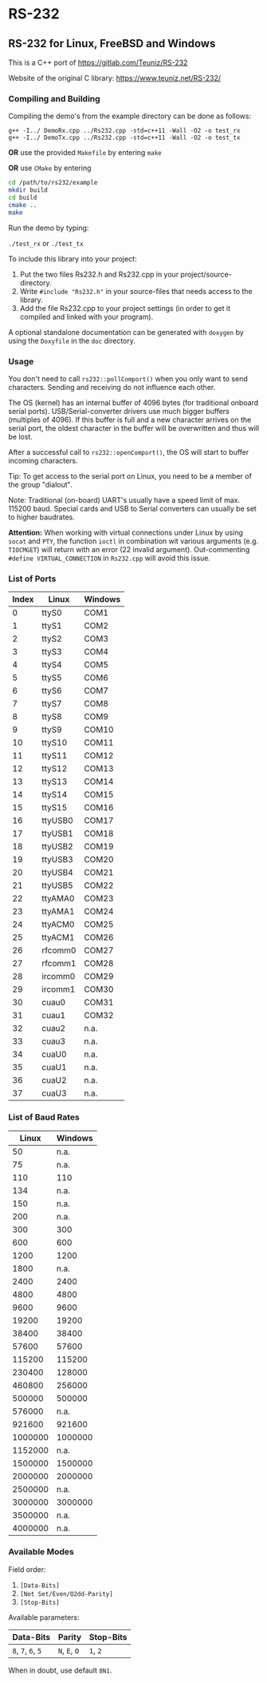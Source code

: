 # RS-232

## RS-232 for Linux, FreeBSD and Windows

This is a C++ port of https://gitlab.com/Teuniz/RS-232

Website of the original C library: https://www.teuniz.net/RS-232/

### Compiling and Building

Compiling the demo's from the example directory can be done as follows:

```
g++ -I../ DemoRx.cpp ../Rs232.cpp -std=c++11 -Wall -O2 -o test_rx
g++ -I../ DemoTx.cpp ../Rs232.cpp -std=c++11 -Wall -O2 -o test_tx
```

**OR** use the provided `Makefile` by entering `make`

**OR** use `CMake` by entering
```bash
cd /path/to/rs232/example
mkdir build
cd build
cmake ..
make
```

Run the demo by typing:

`./test_rx` or `./test_tx`


To include this library into your project:

1. Put the two files Rs232.h and Rs232.cpp in your project/source-directory.
2. Write `#include "Rs232.h"` in your source-files that needs access to the library.
3. Add the file Rs232.cpp to your project settings (in order to get it compiled and linked with
   your program).

A optional standalone documentation can be generated with `doxygen` by using the `Doxyfile` in the 
`doc` directory.


### Usage

You don't need to call `rs232::pollComport()` when you only want to send characters. Sending and 
receiving do not influence each other.

The OS (kernel) has an internal buffer of 4096 bytes (for traditional onboard serial ports).
USB/Serial-converter drivers use much bigger buffers (multiples of 4096). If this buffer is full 
and a new character arrives on the serial port, the oldest character in the buffer will be 
overwritten and thus will be lost.

After a successful call to `rs232::openComport()`, the OS will start to buffer incoming 
characters.

Tip: To get access to the serial port on Linux, you need to be a member of the group "dialout".

Note: Traditional (on-board) UART's usually have a speed limit of max. 115200 baud. 
Special cards and USB to Serial converters can usually be set to higher baudrates.

**Attention:** When working with virtual connections under Linux by using `socat` and `PTY`, the 
function `ioctl` in combination wit various arguments (e.g. `TIOCMGET`) will return with an error 
(22 invalid argument). Out-commenting `#define VIRTUAL_CONNECTION` in `Rs232.cpp` will avoid this 
issue.

### List of Ports

Index | Linux    | Windows
------|----------|--------
   0  | ttyS0    | COM1
   1  | ttyS1    | COM2
   2  | ttyS2    | COM3
   3  | ttyS3    | COM4
   4  | ttyS4    | COM5
   5  | ttyS5    | COM6
   6  | ttyS6    | COM7
   7  | ttyS7    | COM8
   8  | ttyS8    | COM9
   9  | ttyS9    | COM10
  10  | ttyS10   | COM11
  11  | ttyS11   | COM12
  12  | ttyS12   | COM13
  13  | ttyS13   | COM14
  14  | ttyS14   | COM15
  15  | ttyS15   | COM16
  16  | ttyUSB0  | COM17
  17  | ttyUSB1  | COM18
  18  | ttyUSB2  | COM19
  19  | ttyUSB3  | COM20
  20  | ttyUSB4  | COM21
  21  | ttyUSB5  | COM22
  22  | ttyAMA0  | COM23
  23  | ttyAMA1  | COM24
  24  | ttyACM0  | COM25
  25  | ttyACM1  | COM26
  26  | rfcomm0  | COM27
  27  | rfcomm1  | COM28
  28  | ircomm0  | COM29
  29  | ircomm1  | COM30
  30  | cuau0    | COM31
  31  | cuau1    | COM32
  32  | cuau2    | n.a.
  33  | cuau3    | n.a.
  34  | cuaU0    | n.a.
  35  | cuaU1    | n.a.
  36  | cuaU2    | n.a.
  37  | cuaU3    | n.a.

### List of Baud Rates

Linux    | Windows
---------|--------
50       | n.a.
75       | n.a.
110      | 110
134      | n.a.
150      | n.a.
200      | n.a.
300      | 300
600      | 600
1200     | 1200
1800     | n.a.
2400     | 2400
4800     | 4800
9600     | 9600
19200    | 19200
38400    | 38400
57600    | 57600
115200   | 115200
230400   | 128000
460800   | 256000
500000   | 500000
576000   | n.a.
921600   | 921600
1000000  | 1000000
1152000  | n.a.
1500000  | 1500000
2000000  | 2000000
2500000  | n.a.
3000000  | 3000000
3500000  | n.a.
4000000  | n.a.

### Available Modes

Field order:  

1. `[Data-Bits]`
2. `[Not Set/Even/O2dd-Parity]`
3. `[Stop-Bits]`

Available parameters:  

Data-Bits          | Parity        | Stop-Bits
-------------------|---------------|----------
`8`, `7`, `6`, `5` | `N`, `E`, `O` | `1`, `2`

When in doubt, use default `8N1`.

